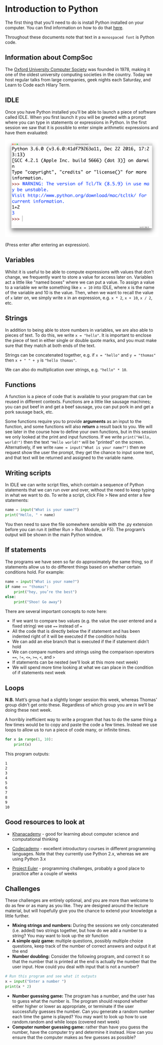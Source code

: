 # Introduction to Python

The first thing that you’ll need to do is install Python installed on your
computer. You can find information on how to do that [here][install].

[install]: https://docs.google.com/document/d/1x41akrGAgoxWeQ9h4UJlPrxX0KaOJgvKSa2r0pgAzgM/pub

Throughout these documents note that text in a `monospaced font` is Python code.

## Information about CompSoc

The [Oxford University Computer Society][compsoc] was founded in 1978, making it
one of the oldest university computing societies in the country. Today we host
regular talks from large companies, geek nights each Saturday, and Learn to Code
each Hilary Term.

[compsoc]: https://ox.compsoc.net

## IDLE

Once you have Python installed you’ll be able to launch a piece of software
called IDLE. When you first launch it you will be greeted with a prompt where
you can type in statements or expressions in Python. In the first session we saw
that it is possible to enter simple arithmetic expressions and have them
evaluated:

![IDLE](idle.png)

(Press enter after entering an expression).

## Variables

Whilst it is useful to be able to compute expressions with values that don’t
change, we frequently want to store a value for access later on. Variables act a
little like "named boxes" where we can put a value. To assign a value to a
variable we write something like `x = 10` into IDLE, where x is the name of the
variable and 10 is the value. Then, when we want to recall the value of `x`
later on, we simply write x in an expression, e.g. `x * 2`, `x + 10`, `x / 2`,
etc.

## Strings

In addition to being able to store numbers in variables, we are also able to
pieces of text. To do this, we write `x = "hello"`. It is important to enclose
the piece of text in either single or double quote marks, and you must make sure
that they match at both ends of the text.

Strings can be concatenated together, e.g. if `x = "hello"` and `y = "thomas"`
then `x + " " + y` is `"hello thomas"`.

We can also do multiplication over strings, e.g. `"hello" * 10`.

## Functions

A function is a piece of code that is available to your program that can be
reused in different contexts. Functions are a little like sausage machines; you
can put beef in and get a beef sausage, you can put pork in and get a pork
sausage back, etc.

Some functions require you to provide **arguments** as an input to the function,
and some functions will also **return** a result back to you. We will see later
in the course how to define your own functions, but in this session we only
looked at the print and input functions. If we write `print("Hello, world!")`
then the text `"Hello world!"` will be "printed" on the screen. Alternatively,
if we write `name = input("What is your name?")` then we request show the user
the prompt, they get the chance to input some text, and that text will be
returned and assigned to the variable name.

## Writing scripts

In IDLE we can write script files, which contain a sequence of Python statements
that we can run over and over, without the need to keep typing in what we want
to do. To write a script, click File > New and enter a few statements:

```python
name = input("What is your name?")
print("Hello, " + name)
```

You then need to save the file somewhere sensible with the .py extension before
you can run it (either Run > Run Module, or F5). The program’s output will be
shown in the main Python window.

## If statements

The programs we have seen so far do approximately the same thing, so if
statements allow us to do different things based on whether certain conditions
hold. For example:

```python
name = input("What is your name?")
if name == "thomas":
    print("hey, you’re the best")
else:
    print("Shoo! Go away")
```

There are several important concepts to note here:

 * If we want to compare two values (e.g. the value the user entered and a fixed
   string) we use `==` instead of `=`
 * All the code that is directly below the if statement and has been indented
   right of it will be executed if the condition holds
 * We can add an else branch that is executed if the if statement didn’t hold
 * We can compare numbers and strings using the comparison operators `==`, `!=`,
   `<=`, `>=`, `<`, and `>`
 * If statements can be nested (we'll look at this more next week)
 * We will spend more time looking at what we can place in the condition of if
   statements next week

## Loops

**N.B.** Matt’s group had a slightly longer session this week, whereas Thomas'
group didn't get onto these. Regardless of which group you are in we’ll be doing
these next week.

A horribly inefficient way to write a program that has to do the same thing a
few times would be to copy and paste the code a few times. Instead we use loops
to allow us to run a piece of code many, or infinite times.

```python
for x in range(1, 10):
    print(x)
```

This program outputs:

```
1
2
3
4
5
6
7
8
9
10
```

## Good resources to look at

 * [Khanacademy][] - good for learning about computer science and computational
   thinking

 * [Codecademy][] - excellent introductory courses in different programming
   languages. Note that they currently use Python 2.x, whereas we are using
   Python 3.x

 * [Project Euler][euler] - programming challenges, probably a good place to
   practice after a couple of weeks

[khanacademy]: http://khanacademy.org
[codecademy]: http://codecademy.com
[euler]: http://projecteuler.net

## Challenges

These challenges are entirely optional, and you are more than welcome to do as
few or as many as you like. They are designed around the lecture material, but
will hopefully give you the chance to extend your knowledge a little further.

 * **Mixing strings and numbers:** During the sessions we only concatenated
   (i.e.  added) two strings together, but how do we add a number to a string?
   You may want to look up the str function
 * **A simple quiz game:** multiple questions, possibly multiple choice
   questions, keep track of the number of correct answers and output it at the
   end
 * **Number doubling:** Consider the following program, and correct it so that
   the number that is printed at the end is actually the number that the user
   input. How could you deal with input that is not a number?


```python
# Run this program and see what it outputs
x = input("Enter a number ")
print(x * 2)
```

 * **Number guessing game:** The program has a number, and the user has to guess
   what the number is. The program should respond whether either higher or lower
   as appropriate, or terminate if the user successfully guesses the number. Can
   you generate a random number each time the game is played? You may want to
   look up how to use random.random and while loops (covered next week)
 * **Computer number guessing game:** rather than have you guess the number,
   have the computer try and determine it instead. How can you ensure that the
   computer makes as few guesses as possible?
